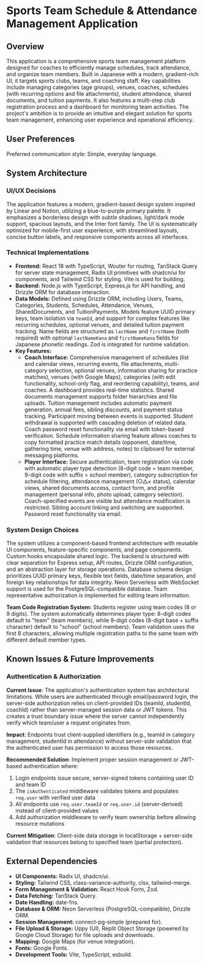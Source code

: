 # Sports Team Schedule & Attendance Management Application

## Overview
This application is a comprehensive sports team management platform designed for coaches to efficiently manage schedules, track attendance, and organize team members. Built in Japanese with a modern, gradient-rich UI, it targets sports clubs, teams, and coaching staff. Key capabilities include managing categories (age groups), venues, coaches, schedules (with recurring options and file attachments), student attendance, shared documents, and tuition payments. It also features a multi-step club registration process and a dashboard for monitoring team activities. The project's ambition is to provide an intuitive and elegant solution for sports team management, enhancing user experience and operational efficiency.

## User Preferences
Preferred communication style: Simple, everyday language.

## System Architecture

### UI/UX Decisions
The application features a modern, gradient-based design system inspired by Linear and Notion, utilizing a blue-to-purple primary palette. It emphasizes a borderless design with subtle shadows, light/dark mode support, spacious layouts, and the Inter font family. The UI is systematically optimized for mobile-first user experience, with streamlined layouts, concise button labels, and responsive components across all interfaces.

### Technical Implementations
*   **Frontend:** React 18 with TypeScript, Wouter for routing, TanStack Query for server state management, Radix UI primitives with shadcn/ui for components, and Tailwind CSS for styling. Vite is used for building.
*   **Backend:** Node.js with TypeScript, Express.js for API handling, and Drizzle ORM for database interaction.
*   **Data Models:** Defined using Drizzle ORM, including Users, Teams, Categories, Students, Schedules, Attendance, Venues, SharedDocuments, and TuitionPayments. Models feature UUID primary keys, team isolation via `teamId`, and support for complex features like recurring schedules, optional venues, and detailed tuition payment tracking. Name fields are structured as `lastName` and `firstName` (both required) with optional `lastNameKana` and `firstNameKana` fields for Japanese phonetic readings. Zod is integrated for runtime validation.
*   **Key Features:**
    *   **Coach Interface:** Comprehensive management of schedules (list and calendar views, recurring events, file attachments, multi-category selection, optional venues, information sharing for practice matches), venues (with Google Maps), categories (with edit functionality, school-only flag, and reordering capability), teams, and coaches. A dashboard provides real-time statistics. Shared documents management supports folder hierarchies and file uploads. Tuition management includes automatic payment generation, annual fees, sibling discounts, and payment status tracking. Participant moving between events is supported. Student withdrawal is supported with cascading deletion of related data. Coach password reset functionality via email with token-based verification. Schedule information sharing feature allows coaches to copy formatted practice match details (opponent, date/time, gathering time, venue with address, notes) to clipboard for external messaging platforms.
    *   **Player Interface:** Secure authentication, team registration via code with automatic player type detection (8-digit code = team member, 9-digit code with suffix = school member), category subscription for schedule filtering, attendance management (○△× status), calendar views, shared documents access, contact form, and profile management (personal info, photo upload, category selection). Coach-specified events are visible but attendance modification is restricted. Sibling account linking and switching are supported. Password reset functionality via email.

### System Design Choices
The system utilizes a component-based frontend architecture with reusable UI components, feature-specific components, and page components. Custom hooks encapsulate shared logic. The backend is structured with clear separation for Express setup, API routes, Drizzle ORM configuration, and an abstraction layer for storage operations. Database schema design prioritizes UUID primary keys, flexible text fields, date/time separation, and foreign key relationships for data integrity. Neon Serverless with WebSocket support is used for the PostgreSQL-compatible database. Team representative authorization is implemented for editing team information.

**Team Code Registration System:** Students register using team codes (8 or 9 digits). The system automatically determines player type: 8-digit codes default to "team" (team members), while 9-digit codes (8-digit base + suffix character) default to "school" (school members). Team validation uses the first 8 characters, allowing multiple registration paths to the same team with different default member types.

## Known Issues & Future Improvements

### Authentication & Authorization
**Current Issue**: The application's authentication system has architectural limitations. While users are authenticated through email/password login, the server-side authorization relies on client-provided IDs (teamId, studentId, coachId) rather than server-managed session data or JWT tokens. This creates a trust boundary issue where the server cannot independently verify which team/user a request originates from.

**Impact**: Endpoints trust client-supplied identifiers (e.g., teamId in category management, studentId in attendance) without server-side validation that the authenticated user has permission to access those resources.

**Recommended Solution**: Implement proper session management or JWT-based authentication where:
1. Login endpoints issue secure, server-signed tokens containing user ID and team ID
2. The `isAuthenticated` middleware validates tokens and populates `req.user` with verified user data
3. All endpoints use `req.user.teamId` or `req.user.id` (server-derived) instead of client-provided values
4. Add authorization middleware to verify team ownership before allowing resource mutations

**Current Mitigation**: Client-side data storage in localStorage + server-side validation that resources belong to specified team (partial protection).

## External Dependencies
*   **UI Components:** Radix UI, shadcn/ui.
*   **Styling:** Tailwind CSS, class-variance-authority, clsx, tailwind-merge.
*   **Form Management & Validation:** React Hook Form, Zod.
*   **Data Fetching:** TanStack Query.
*   **Date Handling:** date-fns.
*   **Database & ORM:** Neon Serverless (PostgreSQL-compatible), Drizzle ORM.
*   **Session Management:** connect-pg-simple (prepared for).
*   **File Upload & Storage:** Uppy (UI), Replit Object Storage (powered by Google Cloud Storage) for file uploads and downloads.
*   **Mapping:** Google Maps (for venue integration).
*   **Fonts:** Google Fonts.
*   **Development Tools:** Vite, TypeScript, esbuild.
